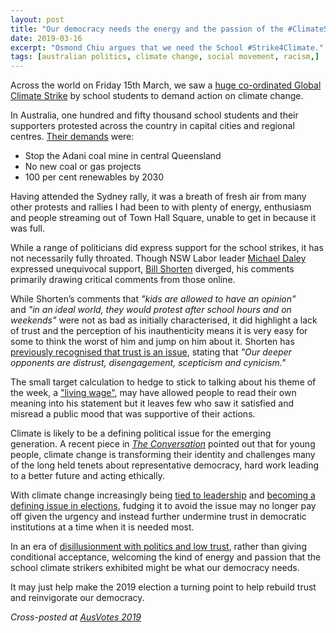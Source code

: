 ```yaml
---
layout: post
title: "Our democracy needs the energy and the passion of the #ClimateStrike"
date: 2019-03-16
excerpt: "Osmond Chiu argues that we need the School #Strike4Climate."
tags: [australian politics, climate change, social movement, racism,]
---
```



Across the world on Friday 15th March, we saw a <a href="https://www.theguardian.com/environment/live/2019/mar/15/climate-strikes-2019-live-latest-climate-change-global-warming">huge co-ordinated Global Climate Strike</a> by school students to demand action on climate change.

In Australia, one hundred and fifty thousand school students and their supporters protested across the country in capital cities and regional centres. <a href="https://www.schoolstrike4climate.com/">Their demands</a> were:
<ul>
 	<li>Stop the Adani coal mine in central Queensland</li>
 	<li>No new coal or gas projects</li>
 	<li>100 per cent renewables by 2030</li>
</ul>Having attended the Sydney rally, it was a breath of fresh air from many other protests and rallies I had been to with plenty of energy, enthusiasm and people streaming out of Town Hall Square, unable to get in because it was full.

While a range of politicians did express support for the school strikes, it has not necessarily fully throated.&nbsp;Though NSW Labor leader <a href="https://www.theguardian.com/australia-news/2019/mar/13/michael-daley-says-nsw-schoolchildren-have-right-to-strike-over-climate-change">Michael Daley</a> expressed unequivocal support, <a href="https://www.9news.com.au/2019/03/14/12/12/school-strike-for-climate-action-bill-shorten-climate-change-politics-news">Bill Shorten</a> diverged, his comments primarily drawing critical comments from those online.

While Shorten’s comments that<em> "kids are allowed to have an opinion"</em> and&nbsp;<em>"in an ideal world, they would protest after school hours and on weekends"</em>&nbsp;were not as bad as initially characterised, it did highlight a lack of trust and the perception of his inauthenticity means it is very easy for some to think the worst of him and jump on him about it.&nbsp;Shorten has <a href="https://www.billshorten.com.au/bill_shorten_speech_opening_address_48th_national_conference_of_the_australian_labor_party_adelaide_sunday_16_december_2018">previously recognised that trust is an issue</a>, stating that <em>"Our deeper opponents are distrust, disengagement, scepticism and cynicism."&nbsp;</em>

The small target calculation to hedge to stick to talking about his theme of the week, a <a href="https://www.9news.com.au/2019/03/07/11/51/bill-shorten-new-rules-to-allow-for-minimum-wage-rise">"living wage"</a>, may have allowed people to read their own meaning into his statement but it leaves few who saw it satisfied and misread a public mood that was supportive of their actions.

Climate is likely to be a defining political issue for the emerging generation.&nbsp;A recent piece in <em><a href="https://theconversation.com/the-terror-of-climate-change-is-transforming-young-peoples-identity-113355?fbclid=IwAR20fBqOFW9uXQ-css-yRZWHk4oFQrgA_yG_wi-6HA7fHahMVHxCIjvxCWk">The Conversation</a></em> pointed out that for young people, climate change is transforming their identity and challenges many of the long held tenets about representative democracy, hard work leading to a better future and acting ethically.

With climate change increasingly being <a href="https://www.theguardian.com/australia-news/2018/dec/09/next-election-test-of-leadership-on-climate-and-the-environment">tied to leadership</a> and <a href="https://www.smh.com.au/politics/nsw/climate-change-top-of-voters-minds-in-nsw-election-20190311-p513bb.html">becoming a defining issue in elections</a>, fudging it to avoid the issue may no longer pay off given the urgency and instead further undermine trust in democratic institutions at a time when it is needed most.

In an era of <a href="http://theconversation.com/australians-trust-in-politicians-and-democracy-hits-an-all-time-low-new-research-108161">disillusionment with politics and low trust</a>, rather than giving conditional acceptance, welcoming the kind of energy and passion that the school climate strikers exhibited might be what our democracy needs.

It may just help make the 2019 election a turning point to help rebuild trust and reinvigorate our democracy.

<em>Cross-posted at <a href="https://ausvotes2019.blog/2019/03/15/our-democracy-needs-the-energy-and-passion-of-the-climatestrike/">AusVotes 2019</a></em>
